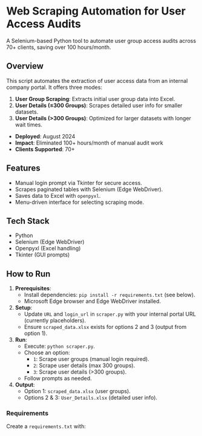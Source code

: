 # Web Scraping Automation for User Access Audits
A Selenium-based Python tool to automate user group access audits across 70+ clients, saving over 100 hours/month.

## Overview
This script automates the extraction of user access data from an internal company portal. It offers three modes:
1. **User Group Scraping**: Extracts initial user group data into Excel.
2. **User Details (≤300 Groups)**: Scrapes detailed user info for smaller datasets.
3. **User Details (>300 Groups)**: Optimized for larger datasets with longer wait times.

- **Deployed**: August 2024
- **Impact**: Eliminated 100+ hours/month of manual audit work
- **Clients Supported**: 70+

## Features
- Manual login prompt via Tkinter for secure access.
- Scrapes paginated tables with Selenium (Edge WebDriver).
- Saves data to Excel with `openpyxl`.
- Menu-driven interface for selecting scraping mode.

## Tech Stack
- Python
- Selenium (Edge WebDriver)
- Openpyxl (Excel handling)
- Tkinter (GUI prompts)

## How to Run
1. **Prerequisites**:
   - Install dependencies: `pip install -r requirements.txt` (see below).
   - Microsoft Edge browser and Edge WebDriver installed.
2. **Setup**:
   - Update `URL` and `login_url` in `scraper.py` with your internal portal URL (currently placeholders).
   - Ensure `scraped_data.xlsx` exists for options 2 and 3 (output from option 1).
3. **Run**:
   - Execute: `python scraper.py`.
   - Choose an option:
     - `1`: Scrape user groups (manual login required).
     - `2`: Scrape user details (max 300 groups).
     - `3`: Scrape user details (>300 groups).
   - Follow prompts as needed.
4. **Output**:
   - Option 1: `scraped_data.xlsx` (user groups).
   - Options 2 & 3: `User_Details.xlsx` (detailed user info).

### Requirements
Create a `requirements.txt` with:
